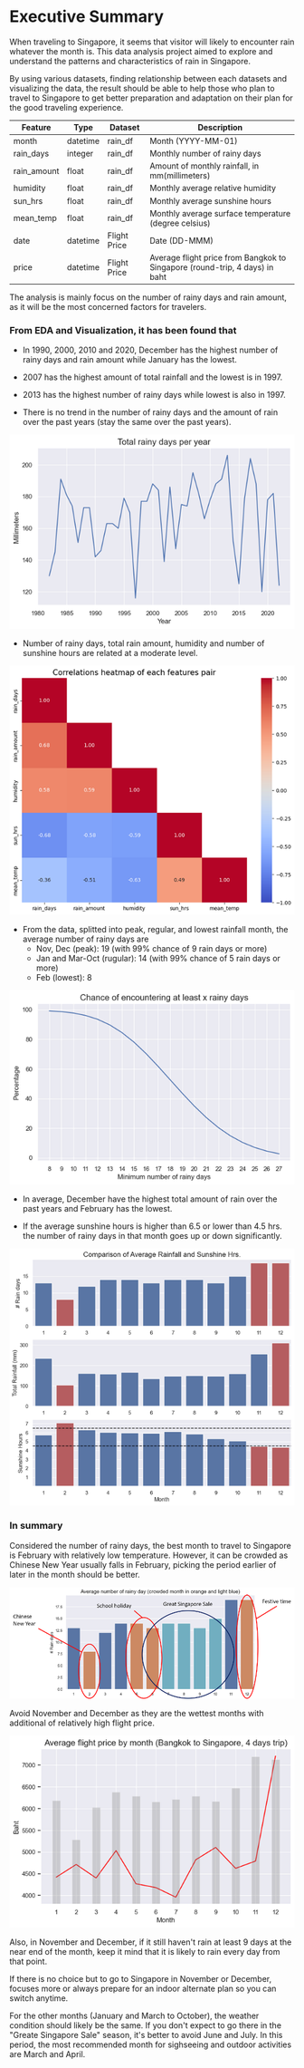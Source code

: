 # Executive Summary

When traveling to Singapore, it seems that visitor will likely to encounter rain whatever the month is. This data analysis project aimed to explore and understand the patterns and characteristics of rain in Singapore.

By using various datasets, finding relationship between each datasets and visualizing the data, the result should be able to help those who plan to travel to Singapore to get better preparation and adaptation on their plan for the good traveling experience.

|Feature|Type|Dataset|Description|
|---|---|---|---|
|month|datetime|rain_df|Month (YYYY-MM-01)|
|rain_days|integer|rain_df|Monthly number of rainy days|
|rain_amount|float|rain_df|Amount of monthly rainfall, in mm(millimeters)|
|humidity|float|rain_df|Monthly average relative humidity|
|sun_hrs|float|rain_df|Monthly average sunshine hours|
|mean_temp|float|rain_df|Monthly average surface temperature (degree celsius)|
|date|datetime|Flight Price|Date (DD-MMM)|
|price|datetime|Flight Price|Average flight price from Bangkok to Singapore (round-trip, 4 days) in baht|

The analysis is mainly focus on the number of rainy days and rain amount, as it will be the most concerned factors for travelers.

### **From EDA and Visualization, it has been found that**
* In 1990, 2000, 2010 and 2020, December has the highest number of rainy days and rain amount while January has the lowest.

* 2007 has the highest amount of total rainfall and the lowest is in 1997.

* 2013 has the highest number of rainy days while lowest is also in 1997.

* There is no trend in the number of rainy days and the amount of rain over the past years (stay the same over the past years).

![No Trends in Rainy Days](images/no_trend.png)

* Number of rainy days, total rain amount, humidity and number of sunshine hours are related at a moderate level.

![Correlation Heatmap](images/corr_heatmap.png)

* From the data, splitted into peak, regular, and lowest rainfall month, the average number of rainy days are
    * Nov, Dec (peak): 19 (with 99% chance of 9 rain days or more)
    * Jan and Mar-Oct (rugular): 14 (with 99% chance of 5 rain days or more)
    * Feb (lowest): 8

![Minimum Rainy Days Chance](images/rain_chance_nov_dec.png)

* In average, December have the highest total amount of rain over the past years and February has the lowest.
    
* If the average sunshine hours is higher than 6.5 or lower than 4.5 hrs. the number of rainy days in that month goes up or down significantly.

![Rainfall and Sunshine Hours](images/Comparison%20of%20Rainfall%20and%20Sunshine%20Hours.png)

### In summary

Considered the number of rainy days, the best month to travel to Singapore is February with relatively low temperature.
However, it can be crowded as Chinese New Year usually falls in February, picking the period earlier of later in the month should be better.

![Crowded Months](images/crowded_month.png)

Avoid November and December as they are the wettest months with additional of relatively high flight price.

![Flight Price](images/flight_price.png) 

Also, in November and December, if it still haven't rain at least 9 days at the near end of the month, keep it mind that it is likely to rain every day from that point.

If there is no choice but to go to Singapore in November or December, focuses more or always prepare for an indoor alternate plan so you can switch anytime.

For the other months (January and March to October), the weather condition should likely be the same. If you don't expect to go there in the "Greate Singapore Sale" season, it's better to avoid June and July. In this period, the most recommended month for sighseeing and outdoor activities are March and April.